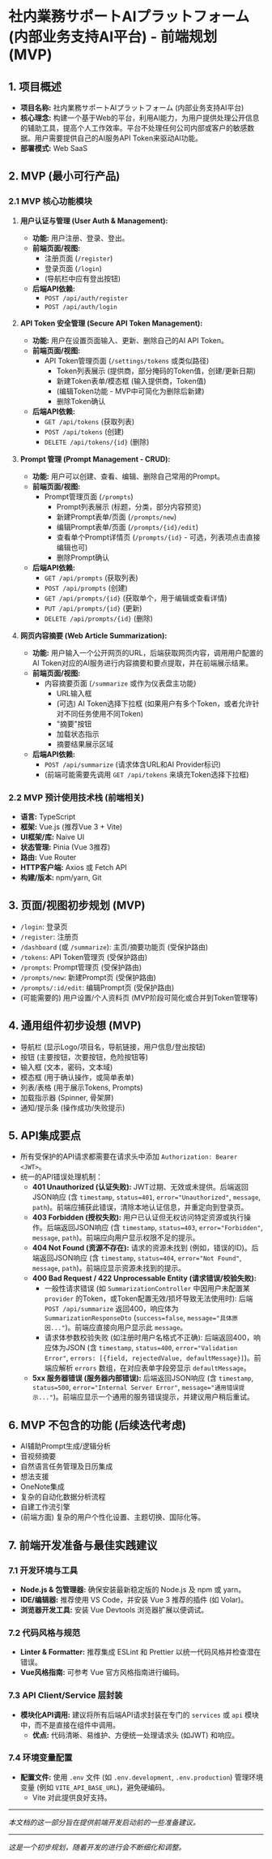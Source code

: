 # 社内業務サポートAIプラットフォーム (内部业务支持AI平台) - 前端规划 (MVP)

## 1. 项目概述

- **项目名称:** 社内業務サポートAIプラットフォーム (内部业务支持AI平台)
- **核心理念:** 构建一个基于Web的平台，利用AI能力，为用户提供处理公开信息的辅助工具，提高个人工作效率。平台不处理任何公司内部或客户的敏感数据。用户需要提供自己的AI服务API Token来驱动AI功能。
- **部署模式:** Web SaaS

## 2. MVP (最小可行产品)

### 2.1 MVP 核心功能模块

1.  **用户认证与管理 (User Auth & Management):**
    *   **功能:** 用户注册、登录、登出。
    *   **前端页面/视图:**
        *   注册页面 (`/register`)
        *   登录页面 (`/login`)
        *   (导航栏中应有登出按钮)
    *   **后端API依赖:**
        *   `POST /api/auth/register`
        *   `POST /api/auth/login`

2.  **API Token 安全管理 (Secure API Token Management):**
    *   **功能:** 用户在设置页面输入、更新、删除自己的AI API Token。
    *   **前端页面/视图:**
        *   API Token管理页面 (`/settings/tokens` 或类似路径)
            *   Token列表展示 (提供商，部分掩码的Token值，创建/更新日期)
            *   新建Token表单/模态框 (输入提供商，Token值)
            *   (编辑Token功能 - MVP中可简化为删除后新建)
            *   删除Token确认
    *   **后端API依赖:**
        *   `GET /api/tokens` (获取列表)
        *   `POST /api/tokens` (创建)
        *   `DELETE /api/tokens/{id}` (删除)

3.  **Prompt 管理 (Prompt Management - CRUD):**
    *   **功能:** 用户可以创建、查看、编辑、删除自己常用的Prompt。
    *   **前端页面/视图:**
        *   Prompt管理页面 (`/prompts`)
            *   Prompt列表展示 (标题，分类，部分内容预览)
            *   新建Prompt表单/页面 (`/prompts/new`)
            *   编辑Prompt表单/页面 (`/prompts/{id}/edit`)
            *   查看单个Prompt详情页 (`/prompts/{id}` - 可选，列表项点击直接编辑也可)
            *   删除Prompt确认
    *   **后端API依赖:**
        *   `GET /api/prompts` (获取列表)
        *   `POST /api/prompts` (创建)
        *   `GET /api/prompts/{id}` (获取单个，用于编辑或查看详情)
        *   `PUT /api/prompts/{id}` (更新)
        *   `DELETE /api/prompts/{id}` (删除)

4.  **网页内容摘要 (Web Article Summarization):**
    *   **功能:** 用户输入一个公开网页的URL，后端获取网页内容，调用用户配置的AI Token对应的AI服务进行内容摘要和要点提取，并在前端展示结果。
    *   **前端页面/视图:**
        *   内容摘要页面 (`/summarize` 或作为仪表盘主功能)
            *   URL输入框
            *   (可选) AI Token选择下拉框 (如果用户有多个Token，或者允许针对不同任务使用不同Token)
            *   "摘要"按钮
            *   加载状态指示
            *   摘要结果展示区域
    *   **后端API依赖:**
        *   `POST /api/summarize` (请求体含URL和AI Provider标识)
        *   (前端可能需要先调用 `GET /api/tokens` 来填充Token选择下拉框)

### 2.2 MVP 预计使用技术栈 (前端相关)

*   **语言:** TypeScript
*   **框架:** Vue.js (推荐Vue 3 + Vite)
*   **UI框架/库:** Naive UI
*   **状态管理:** Pinia (Vue 3推荐)
*   **路由:** Vue Router
*   **HTTP客户端:** Axios 或 Fetch API
*   **构建/版本:** npm/yarn, Git

## 3. 页面/视图初步规划 (MVP)

*   `/login`: 登录页
*   `/register`: 注册页
*   `/dashboard` (或 `/summarize`): 主页/摘要功能页 (受保护路由)
*   `/tokens`: API Token管理页 (受保护路由)
*   `/prompts`: Prompt管理页 (受保护路由)
*   `/prompts/new`: 新建Prompt页 (受保护路由)
*   `/prompts/:id/edit`: 编辑Prompt页 (受保护路由)
*   (可能需要的) 用户设置/个人资料页 (MVP阶段可简化或合并到Token管理等)

## 4. 通用组件初步设想 (MVP)

*   导航栏 (显示Logo/项目名，导航链接，用户信息/登出按钮)
*   按钮 (主要按钮，次要按钮，危险按钮等)
*   输入框 (文本，密码，文本域)
*   模态框 (用于确认操作，或简单表单)
*   列表/表格 (用于展示Tokens, Prompts)
*   加载指示器 (Spinner, 骨架屏)
*   通知/提示条 (操作成功/失败提示)

## 5. API集成要点

*   所有受保护的API请求都需要在请求头中添加 `Authorization: Bearer <JWT>`。
*   统一的API错误处理机制：
    *   **401 Unauthorized (认证失败):** JWT过期、无效或未提供。后端返回JSON响应 (含 `timestamp`, `status=401`, `error="Unauthorized"`, `message`, `path`)。前端应捕获此错误，清除本地认证信息，并重定向到登录页。
    *   **403 Forbidden (授权失败):** 用户已认证但无权访问特定资源或执行操作。后端返回JSON响应 (含 `timestamp`, `status=403`, `error="Forbidden"`, `message`, `path`)。前端应向用户显示权限不足的提示。
    *   **404 Not Found (资源不存在):** 请求的资源未找到 (例如，错误的ID)。后端返回JSON响应 (含 `timestamp`, `status=404`, `error="Not Found"`, `message`, `path`)。前端应显示资源未找到的提示。
    *   **400 Bad Request / 422 Unprocessable Entity (请求错误/校验失败):**
        *   一般性请求错误 (如 `SummarizationController` 中因用户未配置某 `provider` 的Token，或Token配置无效/损坏导致无法使用时): 后端 `POST /api/summarize` 返回400，响应体为 `SummarizationResponseDto` (`success=false`, `message="具体原因..."`)。前端应直接向用户显示此 `message`。
        *   请求体参数校验失败 (如注册时用户名格式不正确): 后端返回400，响应体为JSON (含 `timestamp`, `status=400`, `error="Validation Error"`, `errors: [{field, rejectedValue, defaultMessage}]`)。前端应解析 `errors` 数组，在对应表单字段旁显示 `defaultMessage`。
    *   **5xx 服务器错误 (服务器内部错误):** 后端返回JSON响应 (含 `timestamp`, `status=500`, `error="Internal Server Error"`, `message="通用错误提示..."`)。前端应显示一个通用的服务错误提示，并建议用户稍后重试。

## 6. MVP 不包含的功能 (后续迭代考虑)

*   AI辅助Prompt生成/逻辑分析
*   音视频摘要
*   自然语言任务管理及日历集成
*   想法支援
*   OneNote集成
*   复杂的自动化数据分析流程
*   自建工作流引擎
*   (前端方面) 复杂的用户个性化设置、主题切换、国际化等。

## 7. 前端开发准备与最佳实践建议

### 7.1 开发环境与工具
*   **Node.js & 包管理器:** 确保安装最新稳定版的 Node.js 及 npm 或 yarn。
*   **IDE/编辑器:** 推荐使用 VS Code，并安装 Vue 3 推荐的插件 (如 Volar)。
*   **浏览器开发工具:** 安装 Vue Devtools 浏览器扩展以便调试。

### 7.2 代码风格与规范
*   **Linter & Formatter:** 推荐集成 ESLint 和 Prettier 以统一代码风格并检查潜在错误。
*   **Vue风格指南:** 可参考 Vue 官方风格指南进行编码。

### 7.3 API Client/Service 层封装
*   **模块化API调用:** 建议将所有后端API请求封装在专门的 `services` 或 `api` 模块中，而不是直接在组件中调用。
    *   **优点:** 代码清晰、易维护、方便统一处理请求头 (如JWT) 和响应。

### 7.4 环境变量配置
*   **配置文件:** 使用 `.env` 文件 (如 `.env.development`, `.env.production`) 管理环境变量 (例如 `VITE_API_BASE_URL`)，避免硬编码。
    *   Vite 对此提供良好支持。

---
*本文档的这一部分旨在提供前端开发启动前的一些准备建议。*

---
*这是一个初步规划，随着开发的进行会不断细化和调整。* 